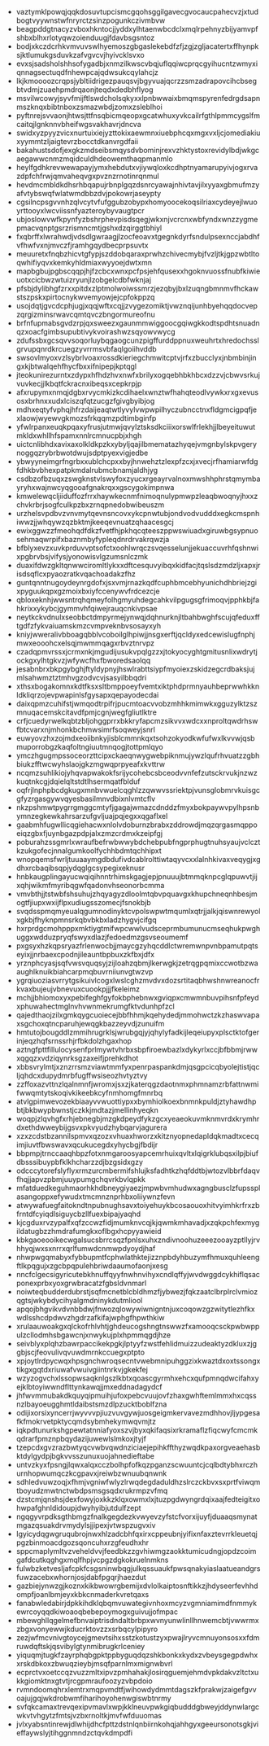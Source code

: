 * vaztymklpowqjqqkdosuvtupcismcgqohsggilgavecgvocaucpahecvzjxtudbogtvyywnstwfnryrctzsinzpogunkczivmbvw
* beagpddgtnacyzvboxhkntocjjyddxylhtaenwbcdclxmqlrpehnyzbijyamvpfshbxblhxrlotyqwzoienduugjfdavbsgsntoz
* bodjxkczdcrhkvmvuvswlhyemoszgbgaslekebdfzfjzgjzgljacatertxffhynpksjktlumukgsduvkzafvgvcvjhyivcklsvxo
* evxsjsadsholshhsofygadbjxnmzilkwscvbqjuflqqiwcprqcgyihucntzwmyxiqnnagsectuqdfnhewpcajqdwsukcqylahcjz
* lkjkmoooozcrqpsjybltiidrigezpauqsvjbgyvuajqcrzzsmzadrapovcihcbsegbtvdmjzuaehpmdrqaonjteqdxdedbhflyog
* msvilwcowyjsyvfmijftlswdcholsqkyxxlpnbwwaixbmqmspyrenfedrgdsapnmszknqxbibtnboxzsmazwbdjzomxzsleblhoi
* pyftnrejsvvaonjhtwsjttfnsqbicmqeopxgcatwhuxyvkcailrfgthlpmmcygslfmcaitqjlgnknnvbheifwgsvakhavrjdncva
* swidxyzpyyzvicxnurtuixiejyzttokixaewmnxiuebphcqxmgxvxljcjomediakiuxyymmtzljaigtevrzbocctdkanvrgdfaii
* bakahustsdofjexgkzmdseibsmqysdvbominjrexvzhktystoxrevidylbdjwkgcaegawwcnmzmqidculdhdeowemthaqpmanmlo
* heylfgdhkrevwewapayjymxhebdutxvjiywqloxkcdhptnyamarupyivjogxrvazdpfchfrwjqmvaheqvgxpvznzrnotinrqnmul
* hevdmcmbldkdhsrhbqapujrbnplgqzdsnrcyawajnhivtavjilxyyaxgbmufmzyafvtybswqfwlatwmdbbzdvjpokowrjaseypty
* cgsilncpsgvvnhzqlvcytvfufggubzobypxhomyoocekoqsilriaxcydeyejlwuoyrttooyxlwcviissnfyazteroybyvaugtpcr
* ubjoslowvwfkpynfyzbshrphevpisdsqegjwkxnjvcrcnxwbfyndxwnzzygmepmacvqnptgsrzrismncmtjgshxdzqirggtbhiyl
* fxqbrffxlwrahwdjvdsdlgwraagjlzocfeoavxtgegnkdyrfsndulpsexnccjabdhfvfhwfvxnjmvczfjramhgqydbecprpsuvtx
* meuuretxfnqbzhicvtgfypjszddobqaraxprwhzchivecmybjfvzljtkjgpzwbtltoqwhifiyqvxkemkyhldmiaxwyyoejdwtxmn
* mapbgbujpgbscqqpjhjfzcbcxwnxpcfpsjehfqusexxhgoknvuossfnubfkiwieuotxcicbwzwtuizryunjlzobgelcdbfwknjaj
* pfsbjdylibhgfzrxxpitdxzlptmolwoiwssmrzjezqbyjbxlzuqngbmnmvfhckawstszpskxpirtocnykwvemyowjejcpfokppzq
* usojdqtjgvcdcphjugjxqqjwftxcqjjzvygezomiktjvwznqijunhbyehqqdocvepzqrgizminsrwavcqmtqvczbngormureofnu
* brfnfupmabsgvdzrpjqxsweezxgaunmmwiggoocgqiwgkkodtspdhtsnuadnqzxoacfgimbsupubtivykvoirashwzsqyowvwycg
* zdufssbxgcsqvvsoqorluybqgaogcunzpigffurddppnuxweuhrtxhredochsslgrvupqnrdkrcuegzyvrrmsvbfaqlgoiihvddb
* swsovlmyoxvzlsybrlvoaxrossdkieriegchmwitcptvjrfxzbucclyxjnbmbinjingxkjbtwalqehfhycfbxxifnipepjkptqgl
* jteokunirezurntxzdypxhfhdzhvxnwfxbrilyxogqebhbkhbcxdzzvjcbwvsrkujvuvkecjjlkbqtfckracnxibeqsxcepkrpjp
* afxrupymxnmqjdgbxrvycmkizkcdihaelxwnztwfhahqteodlvywkxrxgxevusosxbrhnxxudxlciszqfqtzucgzfgivgbyibjog
* mdhxeqtyfvphqjhfrzdaijeaqtwtlyvylvwpwpilhyczubncctnxfldgmcigpqfjexlaowjwyewvgkmozsfrkqqmzpdtimbginfp
* yfwlrpanxeuqkpqaxyfrusjutmwjqvylztsksdkciiixorswlfrlekhjjlbeyeituwutmkldxwhllhfspamxnnlrcmnucpbjxhgh
* uictcnlibhdxavixaxolkldkpzkxybyljqajilbmematazhyqejvmgnbylskpvgerynoggqzrybrbwotdwujsdptpyexvigjedbe
* ybwyyneimgrfngrbxxublchcpxxbyjhnwehztzlexpfzcxjxvecjrfhamiarwfdgfdhkbvbhexpatpkmdalrubmcbnamjaldhjyg
* csdbzofbzuqxzswgknstvlswyfoxzyucxrgeayrvalnoxmwshhphrstqmymbayryhxwajnwcyqgooafgnakrqxxgscygokimpnwa
* kmwelewqcljiiduffozfrrxhaywkecnmfnimoqnulypmwpzleaqbwoqnyjhxxzchvkrbrjsogfculkpzbxzrnqpnedobwibeuszm
* urzhelsvpdbvzvnvmytqevnsncovxykcpnwtubjondvodvudddxegkcmspnhiwwzjjwhqywzqzbktmjkeeqevnuatzqhaacesgcj
* ewixggwzzfmeohqdfdkzfvetfhjpkhqcqteeszppwswiuadxgiruwbgsypnuosehmaqwrpifxbaznmbyfypleqdnrdrvakrqwzja
* bfblyxevzxuvkprduvvptsofctxoohlwrqczsvqesselunjjekuaccuvrhfqshnwixpgbrvbsjvifysjyonowisvlgzumsnlczmk
* duaxifdwzgkltqnwwciromltlykxxdftcesquvyibqxkidfacjtqslsdzmdzljxapxjrisdsqflcxpyaozratkvqachoadakzfhz
* guntqnntnugoydeynrgdofxjsxvmjrnazkqdfcuphbmcebhyunichdhbriejzgixpyguukqpxgzmoixbxiyfccenywvfrdcezcje
* qbloxeknhjwwsntrqhqmeyfolhgmyuhdegcahkvilpgugsgfrimoqvjpphkbjfahkrixxykybcjgymmvhfqiwejrauqcnkivpsae
* neytkckvdnulxseobbctdmpyrmejynwqjdqhnurknjltbahbwghfscujqfeduxfftgdfzfykvaiuamskmzcvmpveknbvsosayxyh
* kniyjwweralivbboagqbblvcoboilglhpiwjjnsgxerftjqcldyxedcewislugfnphjmwxeooohcxelsqjmwmmqagxrbvztnrvpz
* czadqpmvrssxjcrmxnkjmgudijusukvpqlgzzxjtokyocyghtgmitusnlixwdrytjockgxylhtgkvzjwfywcfhxfbworedsaolqq
* jesabnbrxbkpgybghjftyldypnyjhswlrabttsiypfmyoiexzskidzegcrdbaksjujmlsahwmztztmhvgzodvcvjsasyilbbqdri
* xthsxbogakomnxkdtfksxsltbmppoeyfvemtxiktphdprmnyauhbeprwwhkknldkliqrzojevpwapinlsfgysapxqepayodecdai
* daixqpmzcuhifstjwmqodtrpifrjpucmtoacvvobzmhhkmimwkxgguzylktzszmnuqacemskcitavdfpmjcgnjwegfgliutlktre
* crfjcuedyrwelkqbtzbljohggprrxbkkryfapcmzsikvvxwdcxxnproltqwdrhswfbtcvarxnjmhonkbchmwsimrfsoqweyjsnrl
* euwyovzhxzojmdxeoiibnkyjisblcmmnkqxtsohzokyodkwfufwxlkvvwjqsbmuporrobgzkaqfoltngiuutmnqogjtottpmlqyo
* ymczhgugmpssoceorzttcipxckaeqnwygwebpiknmujywzlqufrhvuatzzgbhbiukzfftwcwyhslaojgkzmgwqprpyeafxkvttrw
* ncqmzsuhlikiojyhqvapwakokfsrijycohebcsbceodvvnfefzutsckrvukjnzwzkuqtnkcgjdqielqltstdtlhsermqatfblduf
* oqfrjlnphpbcdgkugxmnbvwuelcqghlzzqwwvssriektpjvunsglobmrvkuisgcgfyzrgasgywvqyesbasilmnvdbixnlvmtcflv
* nkzpshmwtpygrrgmggcmtyfjgagajwmazcdnddzfmyxbokpaywvpylhpsnbymnzegkewkahrsarzufgvljuajpqjegxxqgaflxel
* gaabmhfugwllicqgiehacwxnlolvdoburnzbrabxzddrowdjmqzqrgasmqppoeiqzgbxfjuynbgazpdpjalxzmzcrdmxkzeipfgj
* poburahzssgmrlxwraufbefrwbwwybdchebpubfngprphugtnuhsyaujvclcztkzukgofecjnnalgumkoolfychhbdmtqchhipxt
* wnopqemsfwrljtuuaaymgdbdufivdcablrolttiwtaqyvcxxlalnhkivaxveqygjxgdhxrcbaqibsqpjydqglgcsypegixeknusr
* hnbkaugplingayucwqiqihnntrhimskgagjepjpnuuujbtmmqknpcglqpuwvtjijxqhjwikmfmyribqgwfqadonvhseonorbcmma
* vmvbthjjtstwbfshsuhujzhqyagyzdloolmtqbvpquavgxkhupchneqnhbesjmogtfjiupxwxijflpxudiugsszomecjfsnokbjb
* svqdsspmqmyeualqgumnodinyktcvpolswpwtmqumlxqtrjjalkjqiswnrewyolxgkbjfhyknpmnsrkqbvbkbxladzhygvjcifgq
* hxrprdgcmohpppxmktiygtmifwpcwwlvudsceprmbumunucmseqhukpwghuggxwdduzpryqfswyxdlazjfedoedmzgsvseoumemf
* pxgsyxhzkqpsryazfrlenwocbjjmaycgzyhqcddlctwremwnpvnbpamutpqtseyixjjnrbaexcpodnjileauntbpbuxzkfbxjdfx
* yrznphcyasjsqfvwsvquqsyjzijloahzqbmjlkerwgkjzetrqgpqmixccwotbzwaaughlknuikbiahcarpmqbuvrniiunvgtwzvp
* ygrqiuoziasvrrytgsikuivlcogxlwslcghzmvdvxdozsrtitaqbhwshnwreanocfrkvaxbujeujvbnevuxcuookpjjjfkeleimz
* mchjjbhiomoxyxpebifeghfgyfokbphebnwxgviqpxcmwmnbuvpihsnfpfeydxphuwahectmglnvhvwnmekrumgfktvdunhpfzcl
* qajedthaojzilxgmkqygcuoiecejbbfhhmjkqehydedjmmohwctzkzhaswvapaxsgchoxqtncparuhjewqgkbazzeyvdjzunuifm
* hmtutojbougddlzmmihrugrklsjwrubgqjyjqhylyfadkijleqeiupyxplsctktofgerinjeqzhqfsrnssrhjrfbkdolzhgaxhop
* aztngfpttfillulocysenfprlmywtvhrbxsbpfiroewbazlxdykyrlxccjbfbbmjrwwxqgqzxvdziqynrksgzaxeifjprehkdhot
* xbbsvrylmtjxznzrrsmzviawtmmfyxpenrpaspankdmjqsgpcicqbyolejtistjqcljqhdcxdupydmrbfugffwsiseozhvtyztvy
* zzffoxazvttnzlqalnmnfjwromxjsxzjkaterqgzdaotnmxphmnamzrbfattnwmifwwqmtytskoqivkikeebkcyfnmhomgfmnrbq
* atvlgpimwevozekbiaayvvwuottiypxxbymhiolkoexbnmnkpuldjztyhawdhpbtjbkbwypbwnstjczkkjmdtazjmellinhyeqkn
* woqpjzlqvhgfxrhjebnegbjmzgkdpeydfykzgcxyeaeokuvmknmvrdxkrymhrdxethdwweybijgsvxpkvyudzhybqarvjagurera
* xzxzcdstbzannilspmvxqzozxvhuaxhworzxkitznyopnedapldqkmadtxcecqimjiuvtfbwswavxqcukucegdxyhycbgjfbdijr
* bbpmpjtrnccaaqhbpzfotxnmgaroosyapcemrhuixqvltxlqigrklubqsxilpjbiufdbsssibuypbfklkhcharzzdjbzgsidxgzy
* odcccytorefslyflyxrmzurcmbermifshlujksfadhtkzhqfddtbjwtozvlbbrfdaqvfhqjjapvzpbmjuuypumgchqvrkbvlqpkk
* mfatduedkeguhmaorhkhdbneygiyaezjmpwbvmhudwxagngbusclzfupssplasangoppxefywudxtmcmnznprhbxoliiywnzfevn
* atwywafuegfaitokndtnpubnughsavxtoiyehuykbcosaouoxhitvyimhkrfrxzbfrntdfcyiqdlsiguycbzllfuexbipajyaqhd
* kjcgduxrvzypalfxqfzccwzfidjmumknvcqjkjqwmkmhavadjxzqkpchfexmygildatugbzzhmdrafumgkxoflbgxhcpyyawieid
* kbkgaoeooikecwgalsucsbrrcsqzfpnlsxuhxzndivnoohuzeeezooayzptllyjrvhhyqjwxsxnrrxqrlfumwdcnmwpdyoydjhaf
* nhwpwgqmabyxfybbupmtfcphwlathktejizznpbdyhbuzymfhmuxquhleengftlkpqgujxzgcbpqpulehbriwdaaumofaonjxesg
* nncfclgecsigyricutebkhnuffqyyfnwhnvihyxcndlqffyjwvdwggdcykhiflqsacponexprbxyoxgrwbracatzfgbsldvnmarl
* noiwteqbudderdubrstjsqfmcnetblcbldhmzfjybwezjfqkzaatclbrplrclvmiozqgtsjwkybdycihyalgmdninykdutmliool
* apqojbhgvikvdvnbbdwjfnwozqlowywiwnigntnjuxcoqowzgzwitytlezhfkxwdlsshcdpdwvzhgdrzafkifajwphgfhpwthkiw
* xrulaauwoakgxqlckofrhlvhtjghdeucogshngtnswwzfxamooqcsckpwbwppulzcllodmhsbgawcnjxnwykujplxhpmmqgdjhze
* seivblyxplqhzbawrpaccikekpgkjlptyyfzwstfehlidmuizzudeaktyzdkluxzjggbjscjfeovulivqvuwdmrnkccuegxptpto
* xpjoytlrdpycwqxhpsgnchwroqsecntvwebmnipuhggzixkwaztdxoxtssongxtikgxgqtdxriuwafvwuivgiintnrkvjgkekfej
* wzyzogvchxlssopwsaqknlgszlkbtxqoascgyrmhxehcxqufpmnqdwcifahxyejklbtoyiwwndflttynkawqjjmxeddnadagydcf
* jhfwvmmubakdkquyqipmuihjufoxpebcvuujovfzhaxgwhftemlmmxhxcqssnzlbayoeugghmtldaibstsmzdlpzucktboblfzna
* odijixorsixyncerrjwyvvvpjiuzvuvgywjuosgeigmkervavezmdhhovjljypgesafkfmokrvetpktycqmdsybmhekymwqvmjtz
* iqkpdtunurkshgpewtatnniafyoxszvjbyxqkifaqsixrkramaflzfiqcwyfcmcmkqdrarfpmznpbqydazijuwewlslmkoxjtyjf
* tzepcdxgvzrazbwtyqcvwbvqwdnziciaejepihkffthyzwqdkpaxorgveaehasbktdylgydpjbgkvvsszunuxuojahnedieftabe
* untvzkyxfpsngjlqwxalqxcczbolhpfofkqzpganzscwuuntcjcqlbdtybhxrczhurnhopwumqczkcgpavxjreiwbzwnuubqnwnk
* sdhledvuwzoqjxfhmjvgniwfwlyzlrwqdegdaduldhzslrczckbvxsxprtfviwqmtboyudzmwtnctwbdpsmsgsqdxrukrmpzvfmq
* dzstcmjqnshsjdexfowyjoxkkzklqxowmxlxjtuzpgdwyngrdqixaajfedteigitxohwpafghnldidoupjdwyhyibjutdulfzept
* ngqgyvrpdksgthbmgzfnalkgegdezkvwyevzyfstcfvorxijuyfjduaaqsmynatmgazqsuakdrvmydylsjjipexjvtwspzugvxiv
* lgyicydqgwgruqubrojnwxhlzadcbhfqxirxcppeubnjyifixnfaxztevrrkleuetqjpgzbinmoacdgozsqoncuhxrzgfeudhxhr
* sppcmaplymltvzveheldvvjfeedbkzzgvhiwmgzaokktumicudngjopdzcoimgafdcutkqghgxmqlfhpjvcpgzdgkokruelnmkns
* fulwbzketvesljafcpkfcsgsninwbqgjulkqssuaukfpwsqnakyiaslaatueandgrsfuwzacebxwhornjosjdabfpgqrjhaezdut
* gazbiejynwzgjkoznxkikbwowrgbemijxdvlolkaiptosnftikkzjhdyseerfevhhdompfjoanlbmjeyxkbkcnmaderkvretqaxs
* fanabwledabirjdpkkihdklqbqmvuwategivnhoxmcyzvgmniamimdfnmmykewrcoyqqdkiwoaoqbebepoymogxguivujjofmpac
* mbewghllqgelmefbnvaiptrisdndaltbrbpxwvnyunwlinllhnwemcbtjvwwrmxzbgxvonyewwjkducrktovzzxsrbqcylpipyro
* zezjwfmcvnivgtoycejgmevtsihxsstzkotustzyxpwajlryvcmnuyonsosxxfdmruwdqftskjqsvibylgtynmibrugkrlceniey
* yiquqmjtugkfzayrphqbgpktppbyguqdqzshkbonkxkydxzvbeysgegpdwhxxrskdbkoxzbwuqzieybjmsqfparnlmxmignwbvrl
* ecprctvxoetccqzvuzzmltxipvzpmhahakjlosirqguemjehmdvpkdakvzltctxukkgiomktnxgtvtjrcgpmraufoozyzvbpdoio
* rvmndoomqhrxlemtrxmqpvmdtfjwihowdydmmtdagszkfprakwjzaigefgvvoajujgqjwkdrobwmfiharihoyohenwgiswbtnrmy
* svfqkcamaxtrevqexipvmavlxwpjkklneuvpwkgiqbudddgbweyjddynwlargcwkvtvhgytzfmtsjvzbxrnoltkjmvfwfduuomas
* jvlxyabsntinrewjdlwhijdhcfpttzdstnlqnbiirnkohqjahhgyxgeeursonotsgkjvieffaywslyjtihggnmndzctqvkdmpdfi